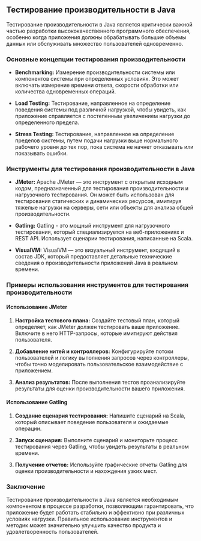 ## Тестирование производительности в Java

Тестирование производительности в Java является критически важной частью разработки высококачественного программного обеспечения, особенно когда приложения должны обрабатывать большие объемы данных или обслуживать множество пользователей одновременно.

### Основные концепции тестирования производительности

- **Benchmarking:** Измерение производительности системы или компонентов системы при определенных условиях. Это может включать измерение времени ответа, скорости обработки или количества одновременных операций.

- **Load Testing:** Тестирование, направленное на определение поведения системы под различной нагрузкой, чтобы увидеть, как приложение справляется с постепенным увеличением нагрузки до определенного предела.

- **Stress Testing:** Тестирование, направленное на определение пределов системы, путем подачи нагрузки выше нормального рабочего уровня до тех пор, пока система не начнет отказывать или показывать ошибки.

### Инструменты для тестирования производительности в Java

- **JMeter:** Apache JMeter — это инструмент с открытым исходным кодом, предназначенный для тестирования производительности и нагрузочного тестирования. Он может быть использован для тестирования статических и динамических ресурсов, имитируя тяжелые нагрузки на серверы, сети или объекты для анализа общей производительности.

- **Gatling:** Gatling - это мощный инструмент для нагрузочного тестирования, который специализируется на веб-приложениях и REST API. Использует сценарии тестирования, написанные на Scala.

- **VisualVM:** VisualVM — это визуальный инструмент, входящий в состав JDK, который предоставляет детальные технические сведения о производительности приложений Java в реальном времени.

### Примеры использования инструментов для тестирования производительности

#### Использование JMeter

1. **Настройка тестового плана:** Создайте тестовый план, который определяет, как JMeter должен тестировать ваше приложение. Включите в него HTTP-запросы, которые имитируют действия пользователя.

2. **Добавление нитей и контроллеров:** Конфигурируйте потоки пользователей и логику выполнения запросов через контроллеры, чтобы точно моделировать пользовательское взаимодействие с приложением.

3. **Анализ результатов:** После выполнения тестов проанализируйте результаты для оценки производительности вашего приложения.

#### Использование Gatling

1. **Создание сценария тестирования:** Напишите сценарий на Scala, который описывает поведение пользователя и ожидаемые операции.

2. **Запуск сценария:** Выполните сценарий и мониторьте процесс тестирования через Gatling, чтобы увидеть результаты в реальном времени.

3. **Получение отчетов:** Используйте графические отчеты Gatling для оценки производительности и нахождения узких мест.

### Заключение

Тестирование производительности в Java является необходимым компонентом в процессе разработки, позволяющим гарантировать, что приложение будет работать стабильно и эффективно при различных условиях нагрузки. Правильное использование инструментов и методик может значительно улучшить качество продукта и удовлетворенность пользователей.
